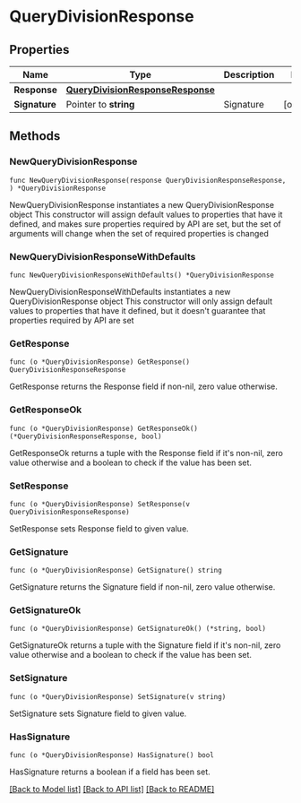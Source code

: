 # QueryDivisionResponse

## Properties

Name | Type | Description | Notes
------------ | ------------- | ------------- | -------------
**Response** | [**QueryDivisionResponseResponse**](QueryDivisionResponseResponse.md) |  | 
**Signature** | Pointer to **string** | Signature | [optional] 

## Methods

### NewQueryDivisionResponse

`func NewQueryDivisionResponse(response QueryDivisionResponseResponse, ) *QueryDivisionResponse`

NewQueryDivisionResponse instantiates a new QueryDivisionResponse object
This constructor will assign default values to properties that have it defined,
and makes sure properties required by API are set, but the set of arguments
will change when the set of required properties is changed

### NewQueryDivisionResponseWithDefaults

`func NewQueryDivisionResponseWithDefaults() *QueryDivisionResponse`

NewQueryDivisionResponseWithDefaults instantiates a new QueryDivisionResponse object
This constructor will only assign default values to properties that have it defined,
but it doesn't guarantee that properties required by API are set

### GetResponse

`func (o *QueryDivisionResponse) GetResponse() QueryDivisionResponseResponse`

GetResponse returns the Response field if non-nil, zero value otherwise.

### GetResponseOk

`func (o *QueryDivisionResponse) GetResponseOk() (*QueryDivisionResponseResponse, bool)`

GetResponseOk returns a tuple with the Response field if it's non-nil, zero value otherwise
and a boolean to check if the value has been set.

### SetResponse

`func (o *QueryDivisionResponse) SetResponse(v QueryDivisionResponseResponse)`

SetResponse sets Response field to given value.


### GetSignature

`func (o *QueryDivisionResponse) GetSignature() string`

GetSignature returns the Signature field if non-nil, zero value otherwise.

### GetSignatureOk

`func (o *QueryDivisionResponse) GetSignatureOk() (*string, bool)`

GetSignatureOk returns a tuple with the Signature field if it's non-nil, zero value otherwise
and a boolean to check if the value has been set.

### SetSignature

`func (o *QueryDivisionResponse) SetSignature(v string)`

SetSignature sets Signature field to given value.

### HasSignature

`func (o *QueryDivisionResponse) HasSignature() bool`

HasSignature returns a boolean if a field has been set.


[[Back to Model list]](../README.md#documentation-for-models) [[Back to API list]](../README.md#documentation-for-api-endpoints) [[Back to README]](../README.md)


